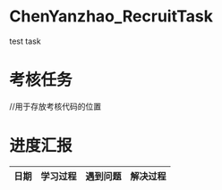 # ChenYanzhao_RecruitTask
test task
# 考核任务
//用于存放考核代码的位置

# 进度汇报
|日期|学习过程|遇到问题|解决过程|
|---|---|---|---|
